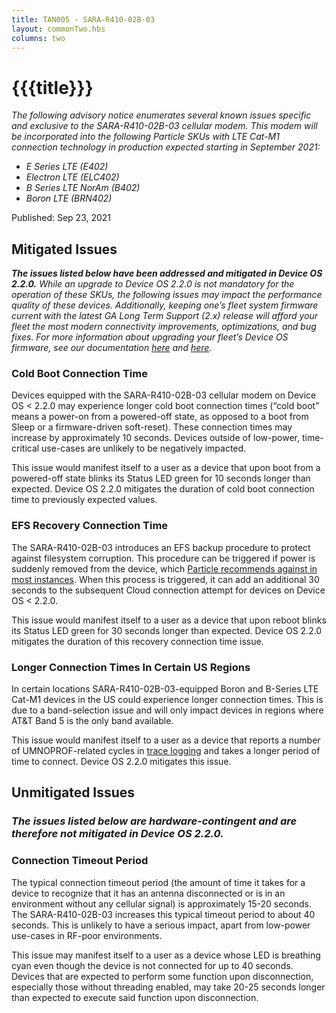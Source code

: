 ```yaml
---
title: TAN005 - SARA-R410-02B-03
layout: commonTwo.hbs
columns: two
---
```


# {{{title}}}

_The following advisory notice enumerates several known issues specific and exclusive to the SARA-R410-02B-03 cellular modem. This modem will be incorporated into the following Particle SKUs with LTE Cat-M1 connection technology in production expected starting in September 2021:_

* _E Series LTE (E402)_
* _Electron LTE (ELC402)_
* _B Series LTE NorAm (B402)_
* _Boron LTE (BRN402)_

Published: Sep 23, 2021

## Mitigated Issues

**_The issues listed below have been addressed and mitigated in Device OS 2.2.0\._** _While an upgrade to Device OS 2.2.0 is not mandatory for the operation of these SKUs, the following issues may impact the performance quality of these devices. Additionally, keeping one’s fleet system firmware current with the latest GA Long Term Support (2.x) release will afford your fleet the most modern connectivity improvements, optimizations, and bug fixes. For more information about upgrading your fleet’s Device OS firmware, see our documentation_ [_here_](/getting-started/device-os/introduction-to-device-os) _and_ [_here_](https://support.particle.io/hc/en-us/articles/360046301194-What-are-Particle-s-Best-Practices-with-respect-to-Device-OS-Version-Management-)_._

### Cold Boot Connection Time

Devices equipped with the SARA-R410-02B-03 cellular modem on Device OS < 2.2.0 may experience longer cold boot connection times (“cold boot” means a power-on from a powered-off state, as opposed to a boot from Sleep or a firmware-driven soft-reset). These connection times may increase by approximately 10 seconds. Devices outside of low-power, time-critical use-cases are unlikely to be negatively impacted.

This issue would manifest itself to a user as a device that upon boot from a powered-off state blinks its Status LED green for 10 seconds longer than expected. Device OS 2.2.0 mitigates the duration of cold boot connection time to previously expected values.

### EFS Recovery Connection Time

The SARA-R410-02B-03 introduces an EFS backup procedure to protect against filesystem corruption. This procedure can be triggered if power is suddenly removed from the device, which [Particle recommends against in most instances](/reference/technical-advisory-notices/tan004-power-off-recommendations-for-sara-r410m-equipped-devices/). When this process is triggered, it can add an additional 30 seconds to the subsequent Cloud connection attempt for devices on Device OS < 2.2.0.

This issue would manifest itself to a user as a device that upon reboot blinks its Status LED green for 30 seconds longer than expected. Device OS 2.2.0 mitigates the duration of this recovery connection time issue.

### Longer Connection Times In Certain US Regions

In certain locations SARA-R410-02B-03-equipped Boron and B-Series LTE Cat-M1 devices in the US could experience longer connection times. This is due to a band-selection issue and will only impact devices in regions where AT&T Band 5 is the only band available. 

This issue would manifest itself to a user as a device that reports a number of UMNOPROF-related cycles in [trace logging](https://support.particle.io/hc/en-us/articles/360059637793-How-Do-I-Collect-Trace-Logs-From-My-Device-) and takes a longer period of time to connect. Device OS 2.2.0 mitigates this issue.

## Unmitigated Issues

### _The issues listed below are hardware-contingent and are therefore not mitigated in Device OS 2.2.0._

### Connection Timeout Period

The typical connection timeout period (the amount of time it takes for a device to recognize that it has an antenna disconnected or is in an environment without any cellular signal) is approximately 15-20 seconds. The SARA-R410-02B-03 increases this typical timeout period to about 40 seconds. This is unlikely to have a serious impact, apart from low-power use-cases in RF-poor environments. 

This issue may manifest itself to a user as a device whose LED is breathing cyan even though the device is not connected for up to 40 seconds. Devices that are expected to perform some function upon disconnection, especially those without threading enabled, may take 20-25 seconds longer than expected to execute said function upon disconnection.
  
  
